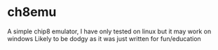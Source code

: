 # ch8emu
A simple chip8 emulator, I have only tested on linux but it may work on windows
Likely to be dodgy as it was just written for fun/education
